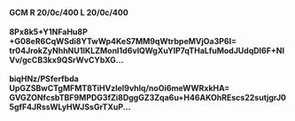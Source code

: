 #### GCM R 20/0c/400 L 20/0c/400
**8Px8k5+Y1NFaHu8P**<br/>**+G08eR6CqWSdi8YTwWp4KeS7MM9qWtrbpeMVjOa3P6I=**<br/>**tr04JrokZyNhhNU1IKLZMonI1d6vlQWgXuYlP7qTHaLfuModJUdqDI6F+NIVv/gcCB3kx9QSrWvCYbXG...**<br/><br/>
**biqHNz/PSferfbda**<br/>**UpGZSBwCTgMFMT8TiHVzleI9vhlq/noOi6meWWRxkHA=**<br/>**GVGZONfcsbTBF9MPDG3fZi8DggGZ3Zqa6u+H46AKOhREscs22sutjgrJ05gfF4JRssWLyHWJSsGrTXuP...**